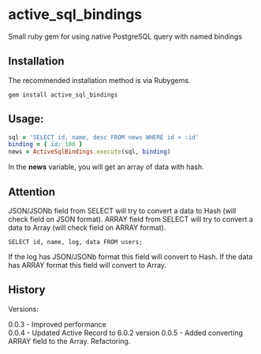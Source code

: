# active_sql_bindings
Small ruby gem for using native PostgreSQL query with named bindings

## Installation

The recommended installation method is via Rubygems.
```
gem install active_sql_bindings
```

## Usage:
```ruby
sql = 'SELECT id, name, desc FROM news WHERE id > :id'
binding = { id: 100 }
news = ActiveSqlBindings.execute(sql, binding)
```

In the **news** variable, you will get an array of data with hash.

## Attention
JSON/JSONb field from SELECT will try to convert a data to Hash (will check field on JSON format). 
ARRAY field from SELECT will try to convert a data to Array (will check field on ARRAY format).
```
SELECT id, name, log, data FROM users; 
```
If the log has JSON/JSONb format this field will convert to Hash.
If the data has ARRAY format this field will convert to Array.

## History
Versions:

0.0.3 - Improved performance  
0.0.4 - Updated Active Record to 6.0.2 version
0.0.5 - Added converting ARRAY field to the Array. Refactoring.
